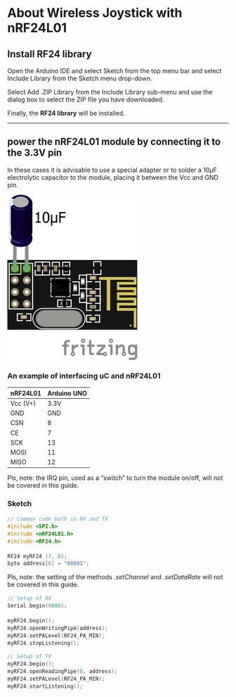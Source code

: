 # About Wireless Joystick with nRF24L01

## Install RF24 library
Open the Arduino IDE and select Sketch from the top menu bar and select Include Library from the Sketch menu drop-down.

Select Add .ZIP Library from the Include Library sub-menu and use the dialog box to select the ZIP file you have downloaded.

Finally, the **RF24 library** will be installed.

___
## power the nRF24L01 module by connecting it to the 3.3V pin
In these cases it is advisable to use a special adapter or to solder a 10μF electrolytic capacitor to the module, placing it between the Vcc and GND pin.

![Powering to the 3.3V pin](./imgs/nRF24L01-capacitor.png)

### An example of interfacing uC and nRF24L01
| nRF24L01	| Arduino UNO |
| --------- | ----------- |
|Vcc (V+)	| 3.3V |
|GND	| GND |
|CSN	| 8 |
|CE	| 7 |
|SCK	| 13 |
|MOSI	| 11 |
|MISO	 |12 |

Pls, note: the IRQ pin, used as a “switch” to turn the module on/off, will not be covered in this guide.

### Sketch
```c++
// Common code both in RX and TX
#include <SPI.h>
#include <nRF24L01.h>
#include <RF24.h>
 
RF24 myRF24 (7, 8);
byte address[6] = "00001";
```
Pls, note: the setting of the methods *.setChannel* and *.setDataRate* will not be covered in this guide.
```c++
// Setup of RX
Serial.begin(9600);
 
myRF24.begin();
myRF24.openWritingPipe(address);
myRF24.setPALevel(RF24_PA_MIN);
myRF24.stopListening();
```

```c++
// Setup of TX
myRF24.begin();
myRF24.openReadingPipe(0, address);
myRF24.setPALevel(RF24_PA_MIN);
myRF24.startListening();
```

```c++
```
